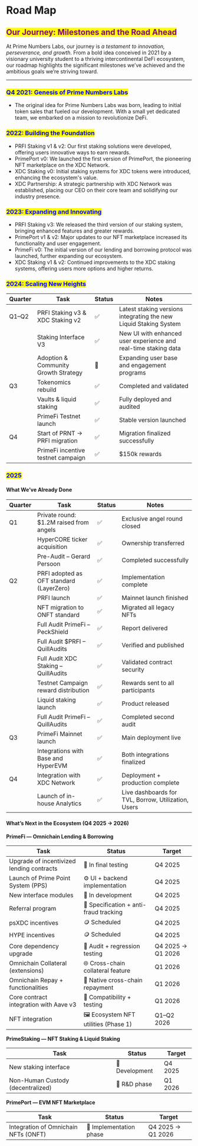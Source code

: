 # Road Map

## <mark style="color:purple;">**Our Journey: Milestones and the Road Ahead**</mark>

At Prime Numbers Labs, our journey is _a testament to innovation, perseverance, and growth_. From a bold idea conceived in 2021 by a visionary university student to a thriving intercontinental DeFi ecosystem, our roadmap highlights the significant milestones we’ve achieved and the ambitious goals we’re striving toward.

***

### <mark style="color:blue;">Q4 2021: Genesis of Prime Numbers Labs</mark>

* The original idea for Prime Numbers Labs was born, leading to initial token sales that fueled our development. With a small yet dedicated team, we embarked on a mission to revolutionize DeFi.

### <mark style="color:blue;">**2022: Building the Foundation**</mark>

* PRFI Staking v1 & v2: Our first staking solutions were developed, offering users innovative ways to earn rewards.
* PrimePort v0: We launched the first version of PrimePort, the pioneering NFT marketplace on the XDC Network.
* XDC Staking v0: Initial staking systems for XDC tokens were introduced, enhancing the ecosystem's value.
* XDC Partnership: A strategic partnership with XDC Network was established, placing our CEO on their core team and solidifying our industry presence.

### <mark style="color:blue;">**2023: Expanding and Innovating**</mark>

* PRFI Staking v3: We released the third version of our staking system, bringing enhanced features and greater rewards.
* PrimePort v1 & v2: Major updates to our NFT marketplace increased its functionality and user engagement.
* PrimeFi v0: The initial version of our lending and borrowing protocol was launched, further expanding our ecosystem.
* XDC Staking v1 & v2: Continued improvements to the XDC staking systems, offering users more options and higher returns.

### <mark style="color:blue;">**2024: Scaling New Heights**</mark>

| Quarter | Task                                 | Status | Notes                                                             |
| ------- | ------------------------------------ | ------ | ----------------------------------------------------------------- |
| Q1–Q2   | PRFI Staking v3 & XDC Staking v2     | ✅      | Latest staking versions integrating the new Liquid Staking System |
|         | Staking Interface V3                 | ✅      | New UI with enhanced user experience and real-time staking data   |
|         | Adoption & Community Growth Strategy | 🚀     | Expanding user base and engagement programs                       |
| Q3      | Tokenomics rebuild                   | ✅      | Completed and validated                                           |
|         | Vaults & liquid staking              | ✅      | Fully deployed and audited                                        |
|         | PrimeFi Testnet launch               | ✅      | Stable version launched                                           |
| Q4      | Start of PRNT → PRFI migration       | ✅      | Migration finalized successfully                                  |
|         | PrimeFi incentive testnet campaign   | ✅      | $150k rewards                                                     |



### <mark style="color:blue;">**2025**</mark>

#### What We’ve Already Done

| Quarter | Task                                     | Status | Notes                                               |
| ------- | ---------------------------------------- | ------ | --------------------------------------------------- |
| Q1      | Private round: $1.2M raised from angels  | ✅      | Exclusive angel round closed                        |
|         | HyperCORE ticker acquisition             | ✅      | Ownership transferred                               |
|         | Pre-Audit – Gerard Persoon               | ✅      | Completed successfully                              |
| Q2      | PRFI adopted as OFT standard (LayerZero) | ✅      | Implementation complete                             |
|         | PRFI launch                              | ✅      | Mainnet launch finished                             |
|         | NFT migration to ONFT standard           | ✅      | Migrated all legacy NFTs                            |
|         | Full Audit PrimeFi – PeckShield          | ✅      | Report delivered                                    |
|         | Full Audit $PRFI – QuillAudits           | ✅      | Verified and published                              |
|         | Full Audit XDC Staking – QuillAudits     | ✅      | Validated contract security                         |
|         | Testnet Campaign reward distribution     | ✅      | Rewards sent to all participants                    |
|         | Liquid staking launch                    | ✅      | Product released                                    |
|         | Full Audit PrimeFi – QuillAudits         | ✅      | Completed second audit                              |
| Q3      | PrimeFi Mainnet launch                   | ✅      | Main deployment live                                |
|         | Integrations with Base and HyperEVM      | ✅      | Both integrations finalized                         |
| Q4      | Integration with XDC Network             | ✅      | Deployment + production complete                    |
|         | Launch of in-house Analytics             | ✅      | Live dashboards for TVL, Borrow, Utilization, Users |

#### What’s Next in the Ecosystem (Q4 2025 → 2026)

**PrimeFi — Omnichain Lending & Borrowing**

| Task                                      | Status                                 | Target            |
| ----------------------------------------- | -------------------------------------- | ----------------- |
| Upgrade of incentivized lending contracts | 🧪 In final testing                    | Q4 2025           |
| Launch of Prime Point System (PPS)        | ⚙️ UI + backend implementation         | Q4 2025           |
| New interface modules                     | 🚧 In development                      | Q4 2025           |
| Referral program                          | 🧩 Specification + anti-fraud tracking | Q4 2025           |
| psXDC incentives                          | 🪙 Scheduled                           | Q4 2025           |
| HYPE incentives                           | 🪙 Scheduled                           | Q4 2025           |
| Core dependency upgrade                   | 🧱 Audit + regression testing          | Q4 2025 → Q1 2026 |
| Omnichain Collateral (extensions)         | 🌐 Cross-chain collateral feature      | Q1 2026           |
| Omnichain Repay + functionalities         | 🔁 Native cross-chain repayment        | Q1 2026           |
| Core contract integration with Aave v3    | 🧩 Compatibility + testing             | Q1 2026           |
| NFT integration                           | 🖼️ Ecosystem NFT utilities (Phase 1)  | Q1–Q2 2026        |

**PrimeStaking — NFT Staking & Liquid Staking**

| Task                              | Status         | Target  |
| --------------------------------- | -------------- | ------- |
| New staking interface             | 🚧 Development | Q4 2025 |
| Non-Human Custody (decentralized) | 🧠 R\&D phase  | Q1 2026 |

**PrimePort — EVM NFT Marketplace**

| Task                                 | Status                  | Target            |
| ------------------------------------ | ----------------------- | ----------------- |
| Integration of Omnichain NFTs (ONFT) | 🔗 Implementation phase | Q4 2025 → Q1 2026 |
